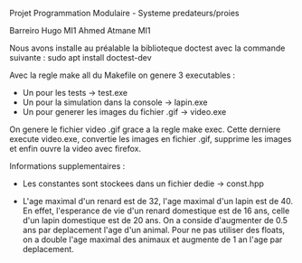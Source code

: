 <p>
Projet Programmation Modulaire - Systeme predateurs/proies

Barreiro Hugo MI1
Ahmed Atmane MI1

Nous avons installe au préalable la biblioteque doctest avec la commande suivante :
sudo apt install doctest-dev

Avec la regle make all du Makefile on genere 3 executables :

- Un pour les tests -> test.exe
- Un pour la simulation dans la console -> lapin.exe
- Un pour generer les images du fichier .gif -> video.exe

On genere le fichier video .gif grace a la regle make exec.
Cette derniere execute video.exe, convertie les images en fichier .gif, supprime les images et enfin ouvre la video avec firefox.


Informations supplementaires :

- Les constantes sont stockees dans un fichier dedie -> const.hpp

- L'age maximal d'un renard est de 32, l'age maximal d'un lapin est de 40.
En effet, l'esperance de vie d'un renard domestique est de 16 ans, celle d'un lapin domestique est de 20 ans.
On a conside d'augmenter de 0.5 ans par deplacement l'age d'un animal.
Pour ne pas utiliser des floats, on a double l'age maximal des animaux et augmente de 1 an l'age par deplacement.
</p>
